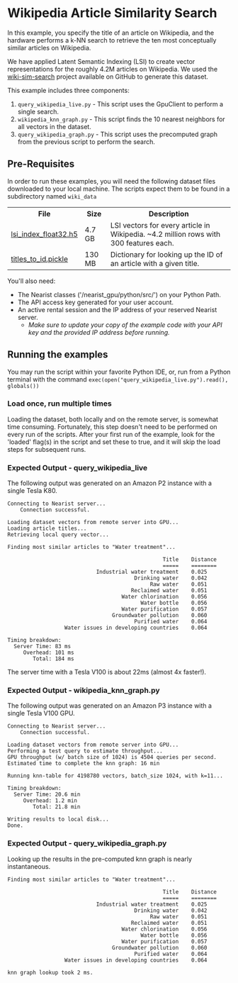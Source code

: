 # Wikipedia Article Similarity Search

In this example, you specify the title of an article on Wikipedia, and the hardware performs a k-NN search to retrieve the ten most conceptually similar articles on Wikipedia. 

We have applied Latent Semantic Indexing (LSI) to create vector representations for the roughly 4.2M articles on Wikipedia. We used the [wiki-sim-search](http://github.com/chrisjmccormick/wiki-sim-search/) project available on GitHub to generate this dataset.

This example includes three components:
1. `query_wikipedia_live.py` - This script uses the GpuClient to perform a single search.
2. `wikipedia_knn_graph.py` - This script finds the 10 nearest neighbors for all vectors in the dataset.
3. `query_wikipedia_graph.py` - This script uses the precomputed graph from the previous script to perform the search.

## Pre-Requisites

In order to run these examples, you will need the following dataset files downloaded to your local machine. The scripts expect them to be found in a subdirectory named `wiki_data`
<table>
  <tr>  <th>File</th>               <th>Size</th>    <th>Description</th>   </tr>
 
  <tr>  <td><a href="https://drive.google.com/a/nearist.ai/file/d/1dNUxJVZSc9oQxuQp2ot1W2m4mdU-9qXl/view?usp=sharing">lsi_index_float32.h5</a></td>   <td>4.7 GB</td>   <td>LSI vectors for every article in Wikipedia. ~4.2 million rows with 300 features each.</td>    </tr>
  
  <tr>  <td><a href="https://drive.google.com/open?id=1wCg61RgNc0LbMjePSZUBUIxg1T46FujY">titles_to_id.pickle</a></td>   <td>130 MB</td>  <td>Dictionary for looking up the ID of an article with a given title.
</td>    </tr>  
</table>

You'll also need:
* The Nearist classes ('/nearist_gpu/python/src/') on your Python Path.
* The API access key generated for your user account.
* An active rental session and the IP address of your reserved Nearist server.
    * _Make sure to update your copy of the example code with your API key and the provided IP address before running._

## Running the examples

You may run the script within your favorite Python IDE, or, run from a Python terminal with the command ```exec(open("query_wikipedia_live.py").read(), globals())```

### Load once, run multiple times
Loading the dataset, both locally and on the remote server, is somewhat time consuming. Fortunately, this step doesn't need to be performed on every run of the scripts. After your first run of the example, look for the 'loaded' flag(s) in the script and set these to true, and it will skip the load steps for subsequent runs.

### Expected Output - query_wikipedia_live
The following output was generated on an Amazon P2 instance with a single Tesla K80. 

```
Connecting to Nearist server...
    Connection successful.

Loading dataset vectors from remote server into GPU...
Loading article titles...
Retrieving local query vector...

Finding most similar articles to "Water treatment"...

                                                 Title    Distance
                                                 =====    ========
                            Industrial water treatment    0.025
                                        Drinking water    0.042
                                             Raw water    0.051
                                       Reclaimed water    0.051
                                    Water chlorination    0.056
                                          Water bottle    0.056
                                    Water purification    0.057
                                 Groundwater pollution    0.060
                                        Purified water    0.064
                  Water issues in developing countries    0.064

Timing breakdown:
  Server Time: 83 ms
     Overhead: 101 ms
        Total: 184 ms
```

The server time with a Tesla V100 is about 22ms (almost 4x faster!).

### Expected Output - wikipedia_knn_graph.py
The following output was generated on an Amazon P3 instance with a single Tesla V100 GPU.

```
Connecting to Nearist server...
    Connection successful.

Loading dataset vectors from remote server into GPU...
Performing a test query to estimate throughput...
GPU throughput (w/ batch size of 1024) is 4504 queries per second.
Estimated time to complete the knn graph: 16 min

Running knn-table for 4198780 vectors, batch_size 1024, with k=11...

Timing breakdown:
  Server Time: 20.6 min
     Overhead: 1.2 min
        Total: 21.8 min

Writing results to local disk...
Done.
```

### Expected Output - query_wikipedia_graph.py
Looking up the results in the pre-computed knn graph is nearly instantaneous.
```
Finding most similar articles to "Water treatment"...

                                                 Title    Distance
                                                 =====    ========
                            Industrial water treatment    0.025
                                        Drinking water    0.042
                                             Raw water    0.051
                                       Reclaimed water    0.051
                                    Water chlorination    0.056
                                          Water bottle    0.056
                                    Water purification    0.057
                                 Groundwater pollution    0.060
                                        Purified water    0.064
                  Water issues in developing countries    0.064

knn graph lookup took 2 ms.
```
